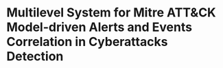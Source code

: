 # Multilevel System for Mitre ATT&CK Model-driven Alerts and Events Correlation in Cyberattacks Detection
